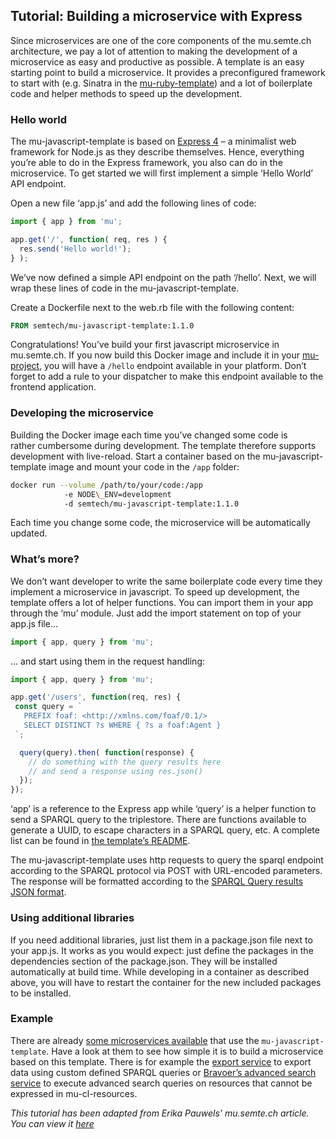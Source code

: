 ## Tutorial: Building a microservice with Express
Since microservices are one of the core components of the mu.semte.ch architecture, we pay a lot of attention to making the development of a microservice as easy and productive as possible. A template is an easy starting point to build a microservice. It provides a preconfigured framework to start with (e.g. Sinatra in the [mu-ruby-template](https://github.com/mu-semtech/mu-ruby-template)) and a lot of boilerplate code and helper methods to speed up the development.

### Hello world
The mu-javascript-template is based on [Express 4](https://expressjs.com/) – a minimalist web framework for Node.js as they describe themselves. Hence, everything you’re able to do in the Express framework, you also can do in the microservice. To get started we will first implement a simple ‘Hello World’ API endpoint.

Open a new file ‘app.js’ and add the following lines of code:
```js
import { app } from 'mu';

app.get('/', function( req, res ) {
  res.send('Hello world!');
} );
```

We’ve now defined a simple API endpoint on the path ‘/hello’. Next, we will wrap these lines of code in the mu-javascript-template.

Create a Dockerfile next to the web.rb file with the following content:
```Dockerfile
FROM semtech/mu-javascript-template:1.1.0
```

Congratulations! You’ve build your first javascript microservice in mu.semte.ch. If you now build this Docker image and include it in your [mu-project](https://github.com/mu-semtech/mu-project), you will have a `/hello` endpoint available in your platform. Don’t forget to add a rule to your dispatcher to make this endpoint available to the frontend application.

### Developing the microservice
Building the Docker image each time you’ve changed some code is rather cumbersome during development. The template therefore supports development with live-reload. Start a container based on the mu-javascript-template image and mount your code in the `/app` folder:
```bash
docker run --volume /path/to/your/code:/app
            -e NODE\_ENV=development
            -d semtech/mu-javascript-template:1.1.0
```

Each time you change some code, the microservice will be automatically updated.

### What’s more?
We don’t want developer to write the same boilerplate code every time they implement a microservice in javascript. To speed up development, the template offers a lot of helper functions. You can import them in your app through the ‘mu’ module. Just add the import statement on top of your app.js file…
```js
import { app, query } from 'mu';
```
… and start using them in the request handling:
```js
import { app, query } from 'mu';

app.get('/users', function(req, res) {
 const query = `
   PREFIX foaf: <http://xmlns.com/foaf/0.1/>
   SELECT DISTINCT ?s WHERE { ?s a foaf:Agent }
 `;

  query(query).then( function(response) {
    // do something with the query results here
    // and send a response using res.json()
  });
});
```

‘app’ is a reference to the Express app while ‘query’ is a helper function to send a SPARQL query to the triplestore. There are functions available to generate a UUID, to escape characters in a SPARQL query, etc. A complete list can be found in [the template’s README](README.md#helpers).

The mu-javascript-template uses http requests to query the sparql endpoint according to the SPARQL protocol via POST with URL-encoded parameters. The response will be formatted according to the [SPARQL Query results JSON format](https://www.w3.org/TR/2013/REC-sparql11-results-json-20130321/).

### Using additional libraries
If you need additional libraries, just list them in a package.json file next to your app.js. It works as you would expect: just define the packages in the dependencies section of the package.json. They will be installed automatically at build time. While developing in a container as described above, you will have to restart the container for the new included packages to be installed.

### Example
There are already [some microservices available](https://github.com/search?q=topic%3Amu-service+org%3Amu-semtech&type=Repositories) that use the `mu-javascript-template`. Have a look at them to see how simple it is to build a microservice based on this template. There is for example the [export service](https://github.com/mu-semtech/export-service) to export data using custom defined SPARQL queries or [Bravoer’s advanced search service](https://github.com/bravoer/advanced-search-service) to execute advanced search queries on resources that cannot be expressed in mu-cl-resources.

*This tutorial has been adapted from Erika Pauwels' mu.semte.ch article. You can view it [here](https://mu.semte.ch/2017/06/29/building-a-microservice-with-express/)*
